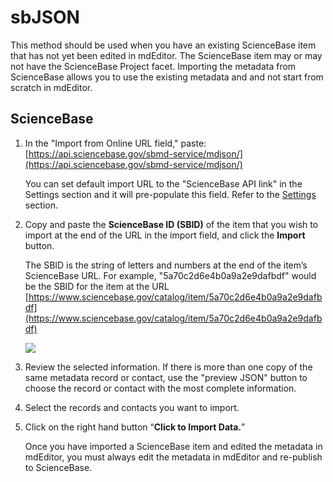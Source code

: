 # sbJSON

This method should be used when you have an existing ScienceBase item that has not yet been edited in mdEditor. The ScienceBase item may or may not have the ScienceBase Project facet. Importing the metadata from ScienceBase allows you to use the existing metadata and and not start from scratch in mdEditor.

## ScienceBase

1. In the "Import from Online URL field," paste: [https://api.sciencebase.gov/sbmd-service/mdjson/](https://api.sciencebase.gov/sbmd-service/mdjson/)

   You can set default import URL to the "ScienceBase API link" in the Settings section and it will pre-populate this field. Refer to the [Settings](../../settings.md) section.

2. Copy and paste the **ScienceBase ID \(SBID\)** of the item that you wish to import at the end of the URL in the import field, and click the **Import** button.

   The SBID is the string of letters and numbers at the end of the item’s ScienceBase URL. For example, "5a70c2d6e4b0a9a2e9dafbdf" would be the SBID for the item at the URL [https://www.sciencebase.gov/catalog/item/5a70c2d6e4b0a9a2e9dafbdf](https://www.sciencebase.gov/catalog/item/5a70c2d6e4b0a9a2e9dafbdf)

   ![](../../.gitbook/assets/import_sbjson.PNG)

3. Review the selected information. If there is more than one copy of the same metadata record or contact, use the "preview JSON" button to choose the record or contact with the most complete information.
4. Select the records and contacts you want to import.
5. Click on the right hand button “**Click to Import Data.**”



   Once you have imported a ScienceBase item and edited the metadata in mdEditor, you must always edit the metadata in mdEditor and re-publish to ScienceBase.

